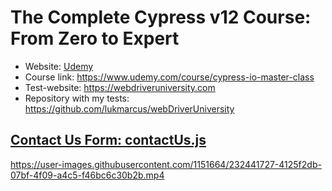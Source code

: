 # The Complete Cypress v12 Course: From Zero to Expert
- Website: [Udemy](https://www.udemy.com/)
- Course link: https://www.udemy.com/course/cypress-io-master-class
- Test-website: https://webdriveruniversity.com
- Repository with my tests: https://github.com/lukmarcus/webDriverUniversity

## [Contact Us Form: contactUs.js](https://github.com/lukmarcus/webDriverUniversity/blob/main/cypress/e2e/contactUs.js)

https://user-images.githubusercontent.com/1151664/232441727-4125f2db-07bf-4f09-a4c5-f46bc6c30b2b.mp4

